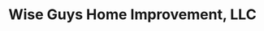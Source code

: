 ---
title: "Wise Guys Home Improvement, LLC"
url: /columbia/wise-guys-home-improvement-llc/
shop: bathroom
---